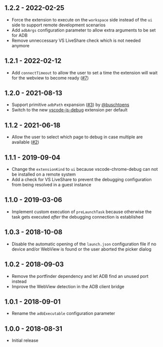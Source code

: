 ## 1.2.2 - 2022-02-25
* Force the extension to execute on the `workspace` side instead of the `ui` side to support remote development scenarios
* Add `adbArgs` configuration parameter to allow extra arguments to be set for ADB
* Remove unneccessary VS LiveShare check which is not needed anymore

## 1.2.1 - 2022-02-12
* Add `connectTimeout` to allow the user to set a time the extension will wait for the webview to become ready ([#7](https://github.com/mpotthoff/vscode-android-webview-debug/issues/7))

## 1.2.0 - 2021-08-13
* Support primitive `adbPath` expansion ([#3](https://github.com/mpotthoff/vscode-android-webview-debug/pull/3)) by [@buschtoens](https://github.com/buschtoens)
* Switch to the new [vscode-js-debug](https://github.com/microsoft/vscode-js-debug) extension per default

## 1.1.2 - 2021-06-18
* Allow the user to select which page to debug in case multiple are available ([#2](https://github.com/mpotthoff/vscode-android-webview-debug/issues/2))

## 1.1.1 - 2019-09-04
* Change the `extensionKind` to `ui` because vscode-chrome-debug can not be installed on a remote system
* Add a check for VS LiveShare to prevent the debugging configuration from being resolved in a guest instance

## 1.1.0 - 2019-03-06
* Implement custom execution of `preLaunchTask` because otherwise the task gets executed _after_ the debugging connection is established

## 1.0.3 - 2018-10-08
* Disable the automatic opening of the `launch.json` configuration file if no device and/or WebView is found or the user aborted the picker dialog

## 1.0.2 - 2018-09-03
* Remove the portfinder dependency and let ADB find an unused port instead
* Improve the WebView detection in the ADB client bridge

## 1.0.1 - 2018-09-01
* Rename the `adbExecutable` configuration parameter

## 1.0.0 - 2018-08-31
* Initial release
